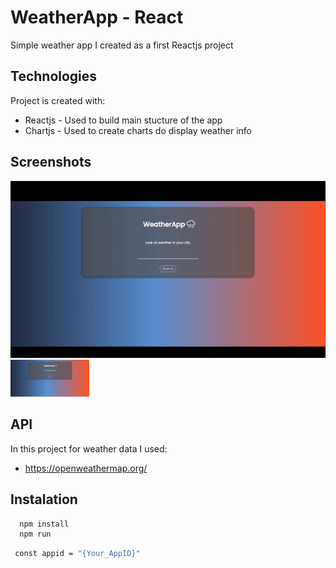 
# WeatherApp - React

Simple weather app I created as a first Reactjs project

## Technologies
Project is created with:
* Reactjs - Used to build main stucture of the app
* Chartjs - Used to create charts do display weather info



 
## Screenshots
![App Screenshot](./weather.gif)
<img src="./screens/weather3.png" width="25%"> 



## API
In this project for weather data I used:
* https://openweathermap.org/

## Instalation

```bash
  npm install
  npm run
```
```bash
 const appid = "{Your_AppID}"
```


